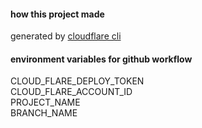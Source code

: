 #### how this project made
generated by [cloudflare cli](https://developers.cloudflare.com/pages/framework-guides/deploy-a-remix-site/)

#### environment variables for github workflow
CLOUD_FLARE_DEPLOY_TOKEN  
CLOUD_FLARE_ACCOUNT_ID  
PROJECT_NAME  
BRANCH_NAME